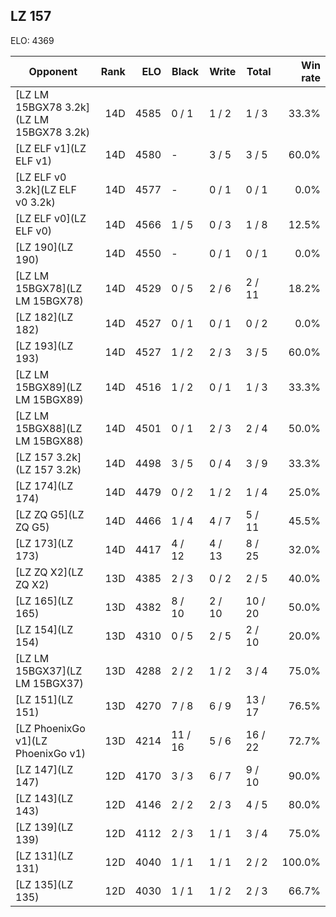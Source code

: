 ## LZ 157 ##

ELO: 4369

Opponent | Rank | ELO | Black | Write | Total | Win rate
---------|-----:|----:|-------|-------|-------|-------:
[LZ LM 15BGX78 3.2k](LZ LM 15BGX78 3.2k) | 14D | 4585 | 0 / 1 | 1 / 2 | 1 / 3 | 33.3%
[LZ ELF v1](LZ ELF v1) | 14D | 4580 | - | 3 / 5 | 3 / 5 | 60.0%
[LZ ELF v0 3.2k](LZ ELF v0 3.2k) | 14D | 4577 | - | 0 / 1 | 0 / 1 | 0.0%
[LZ ELF v0](LZ ELF v0) | 14D | 4566 | 1 / 5 | 0 / 3 | 1 / 8 | 12.5%
[LZ 190](LZ 190) | 14D | 4550 | - | 0 / 1 | 0 / 1 | 0.0%
[LZ LM 15BGX78](LZ LM 15BGX78) | 14D | 4529 | 0 / 5 | 2 / 6 | 2 / 11 | 18.2%
[LZ 182](LZ 182) | 14D | 4527 | 0 / 1 | 0 / 1 | 0 / 2 | 0.0%
[LZ 193](LZ 193) | 14D | 4527 | 1 / 2 | 2 / 3 | 3 / 5 | 60.0%
[LZ LM 15BGX89](LZ LM 15BGX89) | 14D | 4516 | 1 / 2 | 0 / 1 | 1 / 3 | 33.3%
[LZ LM 15BGX88](LZ LM 15BGX88) | 14D | 4501 | 0 / 1 | 2 / 3 | 2 / 4 | 50.0%
[LZ 157 3.2k](LZ 157 3.2k) | 14D | 4498 | 3 / 5 | 0 / 4 | 3 / 9 | 33.3%
[LZ 174](LZ 174) | 14D | 4479 | 0 / 2 | 1 / 2 | 1 / 4 | 25.0%
[LZ ZQ G5](LZ ZQ G5) | 14D | 4466 | 1 / 4 | 4 / 7 | 5 / 11 | 45.5%
[LZ 173](LZ 173) | 14D | 4417 | 4 / 12 | 4 / 13 | 8 / 25 | 32.0%
[LZ ZQ X2](LZ ZQ X2) | 13D | 4385 | 2 / 3 | 0 / 2 | 2 / 5 | 40.0%
[LZ 165](LZ 165) | 13D | 4382 | 8 / 10 | 2 / 10 | 10 / 20 | 50.0%
[LZ 154](LZ 154) | 13D | 4310 | 0 / 5 | 2 / 5 | 2 / 10 | 20.0%
[LZ LM 15BGX37](LZ LM 15BGX37) | 13D | 4288 | 2 / 2 | 1 / 2 | 3 / 4 | 75.0%
[LZ 151](LZ 151) | 13D | 4270 | 7 / 8 | 6 / 9 | 13 / 17 | 76.5%
[LZ PhoenixGo v1](LZ PhoenixGo v1) | 13D | 4214 | 11 / 16 | 5 / 6 | 16 / 22 | 72.7%
[LZ 147](LZ 147) | 12D | 4170 | 3 / 3 | 6 / 7 | 9 / 10 | 90.0%
[LZ 143](LZ 143) | 12D | 4146 | 2 / 2 | 2 / 3 | 4 / 5 | 80.0%
[LZ 139](LZ 139) | 12D | 4112 | 2 / 3 | 1 / 1 | 3 / 4 | 75.0%
[LZ 131](LZ 131) | 12D | 4040 | 1 / 1 | 1 / 1 | 2 / 2 | 100.0%
[LZ 135](LZ 135) | 12D | 4030 | 1 / 1 | 1 / 2 | 2 / 3 | 66.7%
